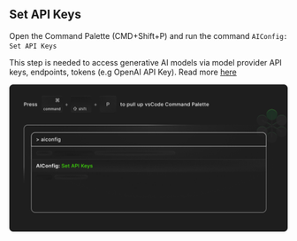 ## Set API Keys

Open the Command Palette (CMD+Shift+P) and run the command `AIConfig: Set API Keys`

This step is needed to access generative AI models via model provider API keys, endpoints, tokens (e.g OpenAI API Key). Read more [here](https://aiconfig.lastmileai.dev/docs/getting-started#setup-your-api-keys)

![alt](apiKeys.png)
